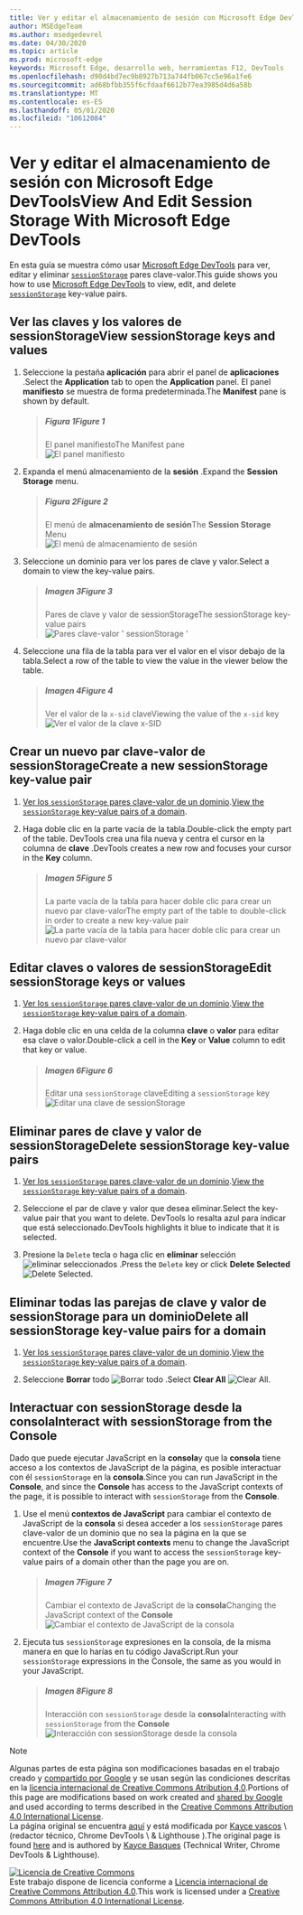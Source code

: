 ```yaml
---
title: Ver y editar el almacenamiento de sesión con Microsoft Edge DevTools
author: MSEdgeTeam
ms.author: msedgedevrel
ms.date: 04/30/2020
ms.topic: article
ms.prod: microsoft-edge
keywords: Microsoft Edge, desarrollo web, herramientas F12, DevTools
ms.openlocfilehash: d90d4bd7ec9b8927b713a744fb067cc5e96a1fe6
ms.sourcegitcommit: ad68bfbb355f6cfdaaf6612b77ea3985d4d6a58b
ms.translationtype: MT
ms.contentlocale: es-ES
ms.lasthandoff: 05/01/2020
ms.locfileid: "10612084"
---
```

<!-- Copyright Kayce Basques 

   Licensed under the Apache License, Version 2.0 (the "License");
   you may not use this file except in compliance with the License.
   You may obtain a copy of the License at

       https://www.apache.org/licenses/LICENSE-2.0

   Unless required by applicable law or agreed to in writing, software
   distributed under the License is distributed on an "AS IS" BASIS,
   WITHOUT WARRANTIES OR CONDITIONS OF ANY KIND, either express or implied.
   See the License for the specific language governing permissions and
   limitations under the License.  -->





# <span data-ttu-id="7be2f-103">Ver y editar el almacenamiento de sesión con Microsoft Edge DevTools</span><span class="sxs-lookup"><span data-stu-id="7be2f-103">View And Edit Session Storage With Microsoft Edge DevTools</span></span>   

  

<span data-ttu-id="7be2f-104">En esta guía se muestra cómo usar [Microsoft Edge DevTools][MicrosoftEdgeDevTools] para ver, editar y eliminar [`sessionStorage`][MDNSessionStorage] pares clave-valor.</span><span class="sxs-lookup"><span data-stu-id="7be2f-104">This guide shows you how to use [Microsoft Edge DevTools][MicrosoftEdgeDevTools] to view, edit, and delete [`sessionStorage`][MDNSessionStorage] key-value pairs.</span></span>  

## <span data-ttu-id="7be2f-105">Ver las claves y los valores de sessionStorage</span><span class="sxs-lookup"><span data-stu-id="7be2f-105">View sessionStorage keys and values</span></span>   

1.  <span data-ttu-id="7be2f-106">Seleccione la pestaña **aplicación** para abrir el panel de **aplicaciones** .</span><span class="sxs-lookup"><span data-stu-id="7be2f-106">Select the **Application** tab to open the **Application** panel.</span></span>  <span data-ttu-id="7be2f-107">El panel **manifiesto** se muestra de forma predeterminada.</span><span class="sxs-lookup"><span data-stu-id="7be2f-107">The **Manifest** pane is shown by default.</span></span>  
    
    > ##### <span data-ttu-id="7be2f-108">Figura 1</span><span class="sxs-lookup"><span data-stu-id="7be2f-108">Figure 1</span></span>  
    > <span data-ttu-id="7be2f-109">El panel manifiesto</span><span class="sxs-lookup"><span data-stu-id="7be2f-109">The Manifest pane</span></span>  
    > ![El panel manifiesto][ImageManifest]  

1.  <span data-ttu-id="7be2f-111">Expanda el menú almacenamiento de la **sesión** .</span><span class="sxs-lookup"><span data-stu-id="7be2f-111">Expand the **Session Storage** menu.</span></span>  
    
    > ##### <span data-ttu-id="7be2f-112">Figura 2</span><span class="sxs-lookup"><span data-stu-id="7be2f-112">Figure 2</span></span>  
    > <span data-ttu-id="7be2f-113">El menú de **almacenamiento de sesión**</span><span class="sxs-lookup"><span data-stu-id="7be2f-113">The **Session Storage** Menu</span></span>  
    > ![El menú de almacenamiento de sesión][ImageSessionStorageMenu]  

1.  <span data-ttu-id="7be2f-115">Seleccione un dominio para ver los pares de clave y valor.</span><span class="sxs-lookup"><span data-stu-id="7be2f-115">Select a domain to view the key-value pairs.</span></span>  
    
    > ##### <span data-ttu-id="7be2f-116">Imagen 3</span><span class="sxs-lookup"><span data-stu-id="7be2f-116">Figure 3</span></span>  
    > <span data-ttu-id="7be2f-117">Pares de clave y valor de sessionStorage</span><span class="sxs-lookup"><span data-stu-id="7be2f-117">The sessionStorage key-value pairs</span></span>  
    > ![Pares clave-valor ' sessionStorage '][ImageSessionStorage]  

1.  <span data-ttu-id="7be2f-119">Seleccione una fila de la tabla para ver el valor en el visor debajo de la tabla.</span><span class="sxs-lookup"><span data-stu-id="7be2f-119">Select a row of the table to view the value in the viewer below the table.</span></span>  
    
    > ##### <span data-ttu-id="7be2f-120">Imagen 4</span><span class="sxs-lookup"><span data-stu-id="7be2f-120">Figure 4</span></span>  
    > <span data-ttu-id="7be2f-121">Ver el valor de la `x-sid` clave</span><span class="sxs-lookup"><span data-stu-id="7be2f-121">Viewing the value of the `x-sid` key</span></span>  
    > ![Ver el valor de la clave x-SID][ImageSessionStorageViewer]  

## <span data-ttu-id="7be2f-123">Crear un nuevo par clave-valor de sessionStorage</span><span class="sxs-lookup"><span data-stu-id="7be2f-123">Create a new sessionStorage key-value pair</span></span>   

1.  <span data-ttu-id="7be2f-124">[Ver los `sessionStorage` pares clave-valor de un dominio](#view-sessionstorage-keys-and-values).</span><span class="sxs-lookup"><span data-stu-id="7be2f-124">[View the `sessionStorage` key-value pairs of a domain](#view-sessionstorage-keys-and-values).</span></span>  
1.  <span data-ttu-id="7be2f-125">Haga doble clic en la parte vacía de la tabla.</span><span class="sxs-lookup"><span data-stu-id="7be2f-125">Double-click the empty part of the table.</span></span>  <span data-ttu-id="7be2f-126">DevTools crea una fila nueva y centra el cursor en la columna de **clave** .</span><span class="sxs-lookup"><span data-stu-id="7be2f-126">DevTools creates a new row and focuses your cursor in the **Key** column.</span></span>  
    
    > ##### <span data-ttu-id="7be2f-127">Imagen 5</span><span class="sxs-lookup"><span data-stu-id="7be2f-127">Figure 5</span></span>  
    > <span data-ttu-id="7be2f-128">La parte vacía de la tabla para hacer doble clic para crear un nuevo par clave-valor</span><span class="sxs-lookup"><span data-stu-id="7be2f-128">The empty part of the table to double-click in order to create a new key-value pair</span></span>  
    > ![La parte vacía de la tabla para hacer doble clic para crear un nuevo par clave-valor][ImageSessionStorageCreate]  

## <span data-ttu-id="7be2f-130">Editar claves o valores de sessionStorage</span><span class="sxs-lookup"><span data-stu-id="7be2f-130">Edit sessionStorage keys or values</span></span>   

1.  <span data-ttu-id="7be2f-131">[Ver los `sessionStorage` pares clave-valor de un dominio](#view-sessionstorage-keys-and-values).</span><span class="sxs-lookup"><span data-stu-id="7be2f-131">[View the `sessionStorage` key-value pairs of a domain](#view-sessionstorage-keys-and-values).</span></span>  
1.  <span data-ttu-id="7be2f-132">Haga doble clic en una celda de la columna **clave** o **valor** para editar esa clave o valor.</span><span class="sxs-lookup"><span data-stu-id="7be2f-132">Double-click a cell in the **Key** or **Value** column to edit that key or value.</span></span>  
    
    > ##### <span data-ttu-id="7be2f-133">Imagen 6</span><span class="sxs-lookup"><span data-stu-id="7be2f-133">Figure 6</span></span>  
    > <span data-ttu-id="7be2f-134">Editar una `sessionStorage` clave</span><span class="sxs-lookup"><span data-stu-id="7be2f-134">Editing a `sessionStorage` key</span></span>  
    > ![Editar una clave de sessionStorage][ImageSessionStorageEdit]  

## <span data-ttu-id="7be2f-136">Eliminar pares de clave y valor de sessionStorage</span><span class="sxs-lookup"><span data-stu-id="7be2f-136">Delete sessionStorage key-value pairs</span></span>   

1.  <span data-ttu-id="7be2f-137">[Ver los `sessionStorage` pares clave-valor de un dominio](#view-sessionstorage-keys-and-values).</span><span class="sxs-lookup"><span data-stu-id="7be2f-137">[View the `sessionStorage` key-value pairs of a domain](#view-sessionstorage-keys-and-values).</span></span>  
1.  <span data-ttu-id="7be2f-138">Seleccione el par de clave y valor que desea eliminar.</span><span class="sxs-lookup"><span data-stu-id="7be2f-138">Select the key-value pair that you want to delete.</span></span>  <span data-ttu-id="7be2f-139">DevTools lo resalta azul para indicar que está seleccionado.</span><span class="sxs-lookup"><span data-stu-id="7be2f-139">DevTools highlights it blue to indicate that it is selected.</span></span>  

1.  <span data-ttu-id="7be2f-140">Presione la `Delete` tecla o haga clic en **eliminar** selección ![ eliminar seleccionados ][ImageDeleteIcon] .</span><span class="sxs-lookup"><span data-stu-id="7be2f-140">Press the `Delete` key or click **Delete Selected** ![Delete Selected][ImageDeleteIcon].</span></span>  

## <span data-ttu-id="7be2f-141">Eliminar todas las parejas de clave y valor de sessionStorage para un dominio</span><span class="sxs-lookup"><span data-stu-id="7be2f-141">Delete all sessionStorage key-value pairs for a domain</span></span>   

1.  <span data-ttu-id="7be2f-142">[Ver los `sessionStorage` pares clave-valor de un dominio](#view-sessionstorage-keys-and-values).</span><span class="sxs-lookup"><span data-stu-id="7be2f-142">[View the `sessionStorage` key-value pairs of a domain](#view-sessionstorage-keys-and-values).</span></span>  

1.  <span data-ttu-id="7be2f-143">Seleccione **Borrar** todo ![ Borrar todo ][ImageClearIcon] .</span><span class="sxs-lookup"><span data-stu-id="7be2f-143">Select **Clear All** ![Clear All][ImageClearIcon].</span></span>  

## <span data-ttu-id="7be2f-144">Interactuar con sessionStorage desde la consola</span><span class="sxs-lookup"><span data-stu-id="7be2f-144">Interact with sessionStorage from the Console</span></span>   

<span data-ttu-id="7be2f-145">Dado que puede ejecutar JavaScript en la **consola**y que la **consola** tiene acceso a los contextos de JavaScript de la página, es posible interactuar con él `sessionStorage` en la **consola**.</span><span class="sxs-lookup"><span data-stu-id="7be2f-145">Since you can run JavaScript in the **Console**, and since the **Console** has access to the JavaScript contexts of the page, it is possible to interact with `sessionStorage` from the **Console**.</span></span>  

1.  <span data-ttu-id="7be2f-146">Use el menú **contextos de JavaScript** para cambiar el contexto de JavaScript de la **consola** si desea acceder a los `sessionStorage` pares clave-valor de un dominio que no sea la página en la que se encuentre.</span><span class="sxs-lookup"><span data-stu-id="7be2f-146">Use the **JavaScript contexts** menu to change the JavaScript context of the **Console** if you want to access the `sessionStorage` key-value pairs of a domain other than the page you are on.</span></span>  
    
    > ##### <span data-ttu-id="7be2f-147">Imagen 7</span><span class="sxs-lookup"><span data-stu-id="7be2f-147">Figure 7</span></span>  
    > <span data-ttu-id="7be2f-148">Cambiar el contexto de JavaScript de la **consola**</span><span class="sxs-lookup"><span data-stu-id="7be2f-148">Changing the JavaScript context of the **Console**</span></span>  
    > ![Cambiar el contexto de JavaScript de la consola][ImageJSContext]  

1.  <span data-ttu-id="7be2f-150">Ejecuta tus `sessionStorage` expresiones en la consola, de la misma manera en que lo harías en tu código JavaScript.</span><span class="sxs-lookup"><span data-stu-id="7be2f-150">Run your `sessionStorage` expressions in the Console, the same as you would in your JavaScript.</span></span>  
    
    > ##### <span data-ttu-id="7be2f-151">Imagen 8</span><span class="sxs-lookup"><span data-stu-id="7be2f-151">Figure 8</span></span>  
    > <span data-ttu-id="7be2f-152">Interacción con `sessionStorage` desde la **consola**</span><span class="sxs-lookup"><span data-stu-id="7be2f-152">Interacting with `sessionStorage` from the **Console**</span></span>  
    > ![Interacción con sessionStorage desde la consola][ImageSessionStorageConsole]  

   

  

<!-- image links -->  

[ImageClearIcon]: /microsoft-edge/devtools-guide-chromium/media/clear-icon.msft.png  
[ImageDeleteIcon]: /microsoft-edge/devtools-guide-chromium/media/delete-icon.msft.png  

[ImageManifest]: /microsoft-edge/devtools-guide-chromium/media/storage-application-manifest.msft.png "Ilustración 1: el panel manifiesto"  
[ImageSessionStorageMenu]: /microsoft-edge/devtools-guide-chromium/media/storage-application-storage-session-storage.msft.png "Ilustración 2: menú de almacenamiento de sesión"  
[ImageSessionStorage]: /microsoft-edge/devtools-guide-chromium/media/storage-application-storage-session-storage-domain.msft.png "Ilustración 3: los pares de clave y valor de sessionStorage"  
[ImageSessionStorageViewer]: /microsoft-edge/devtools-guide-chromium/media/storage-application-storage-session-storage-domain-key-value-selected.msft.png "Ilustración 4: ver el valor de la clave x-SID"  
[ImageSessionStorageCreate]: /microsoft-edge/devtools-guide-chromium/media/storage-application-storage-session-storage-domain-key-value-new.msft.png "Ilustración 5: la parte vacía de la tabla para crear un nuevo par clave-valor"  
[ImageSessionStorageEdit]: /microsoft-edge/devtools-guide-chromium/media/storage-application-storage-session-storage-domain-key-value-edit.msft.png "Ilustración 6: edición de una clave de sessionStorage"  
[ImageJSContext]: /microsoft-edge/devtools-guide-chromium/media/storage-console-domain-selection.msft.png "Ilustración 7: cambiar el contexto de JavaScript de la consola"  
[ImageSessionStorageConsole]: /microsoft-edge/devtools-guide-chromium/media/storage-console-session-storage-keys.msft.png "Ilustración 8: interacción con sessionStorage desde la consola"  

<!-- links -->  

[MicrosoftEdgeDevTools]: /microsoft-edge/devtools-guide-chromium "Herramientas para desarrolladores de Microsoft Edge (cromo)"  

[MDNSessionStorage]: https://developer.mozilla.org/docs/Web/API/Window/sessionStorage "Window. sessionStorage | MDN"  

> [!NOTE]
> <span data-ttu-id="7be2f-164">Algunas partes de esta página son modificaciones basadas en el trabajo creado y [compartido por Google][GoogleSitePolicies] y se usan según las condiciones descritas en la [licencia internacional de Creative Commons Atribution 4,0][CCA4IL].</span><span class="sxs-lookup"><span data-stu-id="7be2f-164">Portions of this page are modifications based on work created and [shared by Google][GoogleSitePolicies] and used according to terms described in the [Creative Commons Attribution 4.0 International License][CCA4IL].</span></span>  
> <span data-ttu-id="7be2f-165">La página original se encuentra [aquí](https://developers.google.com/web/tools/chrome-devtools/storage/sessionstorage) y está modificada por [Kayce vascos][KayceBasques] \ (redactor técnico, Chrome DevTools \ & Lighthouse \).</span><span class="sxs-lookup"><span data-stu-id="7be2f-165">The original page is found [here](https://developers.google.com/web/tools/chrome-devtools/storage/sessionstorage) and is authored by [Kayce Basques][KayceBasques] \(Technical Writer, Chrome DevTools \& Lighthouse\).</span></span>  

[![Licencia de Creative Commons][CCby4Image]][CCA4IL]  
<span data-ttu-id="7be2f-167">Este trabajo dispone de licencia conforme a [Licencia internacional de Creative Commons Attribution 4.0][CCA4IL].</span><span class="sxs-lookup"><span data-stu-id="7be2f-167">This work is licensed under a [Creative Commons Attribution 4.0 International License][CCA4IL].</span></span>  

[CCA4IL]: https://creativecommons.org/licenses/by/4.0  
[CCby4Image]: https://i.creativecommons.org/l/by/4.0/88x31.png  
[GoogleSitePolicies]: https://developers.google.com/terms/site-policies  
[KayceBasques]: https://developers.google.com/web/resources/contributors/kaycebasques  
